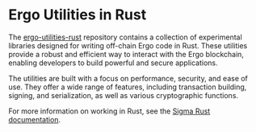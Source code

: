 # Ergo Utilities in Rust

The [ergo-utilities-rust](https://github.com/ergoplatform/ergo-utilities-rust) repository contains a collection of experimental libraries designed for writing off-chain Ergo code in Rust. These utilities provide a robust and efficient way to interact with the Ergo blockchain, enabling developers to build powerful and secure applications.

The utilities are built with a focus on performance, security, and ease of use. They offer a wide range of features, including transaction building, signing, and serialization, as well as various cryptographic functions.

For more information on working in Rust, see the [Sigma Rust documentation](sigma-rust.md).
